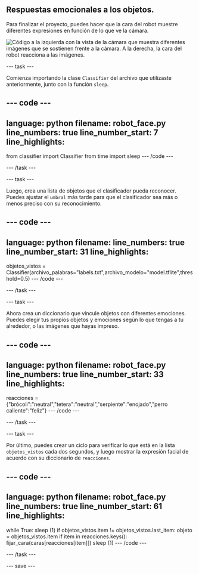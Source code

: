 ## Respuestas emocionales a los objetos.

Para finalizar el proyecto, puedes hacer que la cara del robot muestre diferentes expresiones en función de lo que ve la cámara.

![Código a la izquierda con la vista de la cámara que muestra diferentes imágenes que se sostienen frente a la cámara. A la derecha, la cara del robot reacciona a las imágenes.](images/completed_project.gif)

--- task ---

Comienza importando la clase `Classifier` del archivo que utilizaste anteriormente, junto con la función `sleep`.

--- code ---
---
language: python 
filename: robot_face.py 
line_numbers: true 
line_number_start: 7
line_highlights:
---
from classifier import Classifier 
from time import sleep
--- /code ---

--- /task ---

--- task ---

Luego, crea una lista de objetos que el clasificador pueda reconocer. Puedes ajustar el `umbral` más tarde para que el clasificador sea más o menos preciso con su reconocimiento.

--- code ---
---
language: python 
filename: 
line_numbers: true 
line_number_start: 31
line_highlights:
---

objetos_vistos = Classifier(archivo_palabras="labels.txt",archivo_modelo="model.tflite",threshold=0.5)
--- /code ---

--- /task ---

--- task ---

Ahora crea un diccionario que vincule objetos con diferentes emociones. Puedes elegir tus propios objetos y emociones según lo que tengas a tu alrededor, o las imágenes que hayas impreso.

--- code ---
---
language: python 
filename: robot_face.py 
line_numbers: true 
line_number_start: 33
line_highlights:
---

reacciones = {"brócoli":"neutral","tetera":"neutral","serpiente":"enojado","perro caliente":"feliz"}
--- /code ---

--- /task ---

--- task ---

Por último, puedes crear un ciclo para verificar lo que está en la lista `objetos_vistos` cada dos segundos, y luego mostrar la expresión facial de acuerdo con su diccionario de `reacciones`.

--- code ---
---
language: python 
filename: robot_face.py 
line_numbers: true 
line_number_start: 61
line_highlights:
---
while True: 
    sleep (1) 
    if objetos_vistos.item != objetos_vistos.last_item: 
        objeto = objetos_vistos.item 
        if item in reacciones.keys(): 
            fijar_cara(caras[reacciones[item]]) 
    sleep (1)
--- /code ---

--- /task ---

--- save ---

